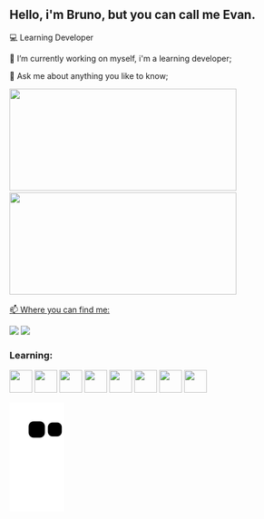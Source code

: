 ## Hello, i'm Bruno, but you can call me Evan.
💻 Learning Developer


🔭 I’m currently working on myself, i'm a learning developer;

💬 Ask me about anything you like to know;

<div>
<a href="https://github.com/Evan-Bru">
<img height="180em" src="https://github-readme-stats.vercel.app/api?username=Evan-Bru&show_icons=true&theme=tokyonight&include_all_commits=true&count_private=false" width="400"/>    
<img height="180em" src="https://github-readme-stats.vercel.app/api/top-langs/?username=Evan-Bru&layout=compact&langs_count=50&theme=tokyonight" width="400"/>
</div>





📫 Where you can find me:

<a href="https://www.instagram.com/evan_bru/" target="_blank"><img src="https://img.shields.io/badge/-Instagram-%23E4405F?style=for-the-badge&logo=instagram&logoColor=white" target="_blank"></a>
<a href="https://www.twitch.tv/evan_bru" target="_blank"><img src="https://img.shields.io/badge/Twitch-9146FF?style=for-the-badge&logo=twitch&logoColor=white" target="_blank"></a>








### Learning:

<img src="https://cdn.jsdelivr.net/gh/devicons/devicon/icons/html5/html5-original-wordmark.svg" width="40" height="40"/> <img src="https://cdn.jsdelivr.net/gh/devicons/devicon/icons/css3/css3-original-wordmark.svg" width="40" height="40"/> <img src="https://cdn.jsdelivr.net/gh/devicons/devicon/icons/react/react-original-wordmark.svg" width="40" height="40"/> <img src="https://cdn.jsdelivr.net/gh/devicons/devicon/icons/nodejs/nodejs-original.svg" width="40" height="40"/> <img src="https://cdn.jsdelivr.net/gh/devicons/devicon/icons/javascript/javascript-original.svg" width="40" height="40"/> <img src="https://cdn.jsdelivr.net/gh/devicons/devicon/icons/java/java-original-wordmark.svg" width="40" height="40"/> <img src="https://cdn.jsdelivr.net/gh/devicons/devicon/icons/github/github-original.svg" width="40" height="40"/> <img src="https://cdn.jsdelivr.net/gh/devicons/devicon/icons/mysql/mysql-original-wordmark.svg" width="40" height="40"/>



          
          







![Snake animation](https://github.com/Evan-Bru/Evan-Bru/blob/output/github-contribution-grid-snake.svg)

